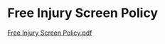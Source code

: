 # Free Injury Screen Policy

[Free Injury Screen Policy.pdf](Free%20Injury%20Screen%20Policy%20d18065be973846ae96064d987bafcc39/Free_Injury_Screen_Policy.pdf)